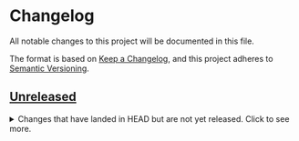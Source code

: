 # Changelog
All notable changes to this project will be documented in this file.

The format is based on [Keep a Changelog](https://keepachangelog.com/en/1.0.0/),
and this project adheres to [Semantic Versioning](https://semver.org/spec/v2.0.0.html).

## [Unreleased]

<details>
  <summary>Changes that have landed in HEAD but are not yet released.
    Click to see more.</summary>

### Added
- 

### Changed
- 

### Deprecated
-

### Removed
-

### Fixed
- 

### Security
- 

</details>

[Unreleased]: https://github.com/OI4/oi4-service/compare/HEAD
